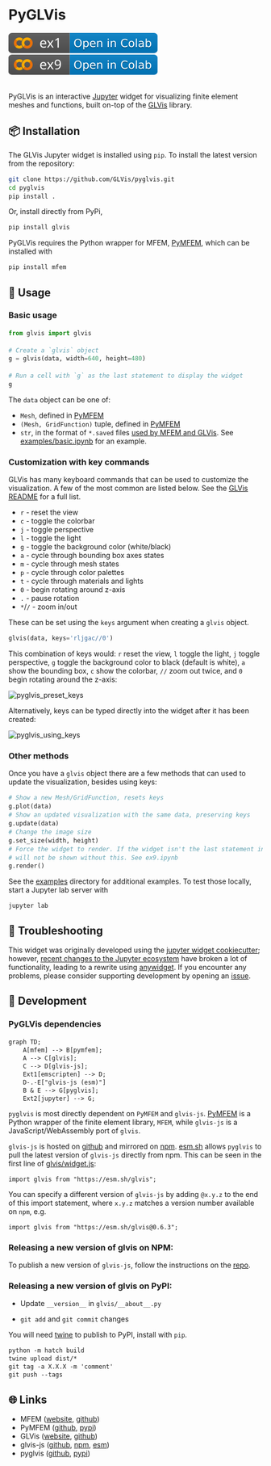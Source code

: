 # PyGLVis

[![badge](examples/.assets/ex1.svg)](https://colab.research.google.com/github/GLVis/pyglvis/blob/main/examples/ex1.ipynb)
[![badge](examples/.assets/ex9.svg)](https://colab.research.google.com/github/GLVis/pyglvis/blob/main/examples/ex9.ipynb)


\
PyGLVis is an interactive [Jupyter](https://jupyter.org/) widget for visualizing finite element meshes and functions, built on-top of the [GLVis](https://glvis.org/) library.

## 📦 Installation

The GLVis Jupyter widget is installed using `pip`. To install the latest version from the repository:

```bash
git clone https://github.com/GLVis/pyglvis.git
cd pyglvis
pip install .
```

Or, install directly from PyPi,
```bash
pip install glvis
```

PyGLVis requires the Python wrapper for MFEM, [PyMFEM](https://github.com/mfem/pymfem), which can be installed with
```bash
pip install mfem
```



## 🚀 Usage

### Basic usage

```python
from glvis import glvis

# Create a `glvis` object
g = glvis(data, width=640, height=480)

# Run a cell with `g` as the last statement to display the widget
g
```

The `data` object can be one of:

- `Mesh`, defined in [PyMFEM](https://github.com/mfem/pymfem)
- `(Mesh, GridFunction)` tuple, defined in [PyMFEM](https://github.com/mfem/pymfem)
- `str`, in the format of `*.saved` files [used by MFEM and GLVis](https://mfem.org/mesh-format-v1.0/). See [examples/basic.ipynb](examples/basic.ipynb) for an example.

### Customization with key commands

GLVis has many keyboard commands that can be used to customize the visualization.
A few of the most common are listed below. See the [GLVis README](https://github.com/GLVis/glvis?tab=readme-ov-file#key-commands) for a full list.
 - `r` - reset the view
 - `c` - toggle the colorbar
 - `j` - toggle perspective
 - `l` - toggle the light
 - `g` - toggle the background color (white/black)
 - `a` - cycle through bounding box axes states
 - `m` - cycle through mesh states
 - `p` - cycle through color palettes
 - `t` - cycle through materials and lights
 - `0` - begin rotating around z-axis
 - `.` - pause rotation
 - `*`/`/` - zoom in/out

These can be set using the `keys` argument when creating a `glvis` object.
```python
glvis(data, keys='rljgac//0')
```
This combination of keys would: `r` reset the view, `l` toggle the light, `j` toggle perspective, `g` toggle the background color to black (default is white), `a` show the bounding box, `c` show the colorbar, `//` zoom out twice, and `0` begin rotating around the z-axis:

![pyglvis_preset_keys](https://github.com/GLVis/pyglvis/assets/27717785/de0e0a99-72ac-4a88-8369-708515600b09)

Alternatively, keys can be typed directly into the widget after it has been created:

![pyglvis_using_keys](https://github.com/GLVis/pyglvis/assets/27717785/625f4f06-8f99-4390-94d7-4d317fd11e7f)

### Other methods

Once you have a `glvis` object there are a few methods that can used to update the
visualization, besides using keys:
```python
# Show a new Mesh/GridFunction, resets keys
g.plot(data)
# Show an updated visualization with the same data, preserving keys
g.update(data)
# Change the image size
g.set_size(width, height)
# Force the widget to render. If the widget isn't the last statement in a cell it
# will not be shown without this. See ex9.ipynb
g.render()
```

See the [examples](examples/) directory for additional examples. To test those locally, start a Jupyter lab server with

```
jupyter lab
```

## 🐛 Troubleshooting

This widget was originally developed using the [jupyter widget cookiecutter](https://github.com/jupyter-widgets/widget-cookiecutter); however, [recent changes to the Jupyter ecosystem](https://jupyter-notebook.readthedocs.io/en/latest/migrate_to_notebook7.html#why-a-new-version) have broken a lot of functionality, leading to a rewrite using [anywidget](https://anywidget.dev/). If you encounter any problems, please consider supporting development by opening an [issue](https://github.com/GLVis/pyglvis/issues).



## 🤖 Development

### PyGLVis dependencies

```mermaid
graph TD;
    A[mfem] --> B[pymfem];
    A --> C[glvis];
    C --> D[glvis-js];
    Ext1[emscripten] --> D;
    D-.-E["glvis-js (esm)"]
    B & E --> G[pyglvis];
    Ext2[jupyter] --> G;
```

`pyglvis` is most directly dependent on `PyMFEM` and `glvis-js`. [PyMFEM](https://github.com/mfem/pymfem) is a Python wrapper of the finite element library, `MFEM`, while `glvis-js` is a JavaScript/WebAssembly port of `glvis`.

`glvis-js` is hosted on [github](https://github.com/glvis/glvis-js) and mirrored on [npm](https://www.npmjs.com/package/glvis). [esm.sh](https://esm.sh/glvis) allows `pyglvis` to pull the latest version of `glvis-js` directly from npm. This can be seen in the first line of [glvis/widget.js](glvis/widget.js):

```
import glvis from "https://esm.sh/glvis";
```

You can specify a different version of `glvis-js` by adding `@x.y.z` to the end of this import statement, where `x.y.z` matches a version number available on `npm`, e.g.

```
import glvis from "https://esm.sh/glvis@0.6.3";
```


### Releasing a new version of glvis on NPM:

To publish a new version of `glvis-js`, follow the instructions on the [repo](https://github.com/GLVis/glvis-js/tree/master).


### Releasing a new version of glvis on PyPI:

- Update `__version__` in `glvis/__about__.py`

- `git add` and `git commit` changes


You will need [twine](https://pypi.org/project/twine/) to publish to PyPI, install with `pip`.

```
python -m hatch build
twine upload dist/*
git tag -a X.X.X -m 'comment'
git push --tags
```


## 🌐 Links
- MFEM ([website](https://mfem.org/), [github](https://github.com/mfem/mfem))
- PyMFEM ([github](https://github.com/mfem/pymfem), [pypi](https://pypi.org/project/mfem/))
- GLVis ([website](https://glvis.org/), [github](https://github.com/glvis/glvis))
- glvis-js ([github](https://github.com/glvis/glvis-js), [npm](https://www.npmjs.com/package/glvis), [esm](https://esm.sh/glvis))
- pyglvis ([github](https://github.com/GLVis/pyglvis), [pypi]())
